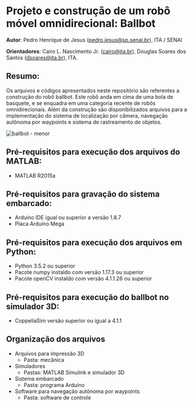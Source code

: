 # Projeto e construção de um robô móvel omnidirecional: Ballbot

**Autor**: Pedro Henrique de Jesus (pedro.jesus@sp.senai.br), ITA / SENAI 

**Orientadores**: Cairo L. Nascimento Jr. (cairo@ita.br), Douglas Soares dos Santos (dsoares@ita.br), ITA.

## Resumo:
Os arquivos e códigos apresentados neste repositório são referentes a construção do robô ballbot. Este robô anda em cima de uma bola de basquete, e se enquadra em uma categoria recente de robôs omnidirecionais. Além da construção são disponibilizados arquivos para a implementação do sistema de localização por câmera, navegação autônoma por waypoints e sistema de rastreamento de objetos. 

![ballbot - menor](https://user-images.githubusercontent.com/3063514/115997235-d588a600-a5b8-11eb-87ae-f8e5373d7077.png)


## Pré-requisitos para execução dos arquivos do MATLAB:
- MATLAB R2015a

## Pré-requisitos para gravação do sistema embarcado:
- Arduino IDE igual ou superior a versão 1.8.7
- Placa Arduino Mega

## Pré-requisitos para execução dos arquivos em Python:
- Python 3.5.2 ou superior
- Pacote numpy instaldo com versão 1.17.3 ou superior
- Pacote openCV instaldo com versão 4.1.1.26 ou superior

## Pré-requisitos para execução do ballbot no simulador 3D:
- CoppeliaSim versão superior ou igual a 4.1.1 

## Organização dos arquivos
- Arquivos para impressão 3D
  - Pasta: mecânica
- Simuladores
  - Pastas: MATLAB Simulink e simulador 3D
- Sistema embarcado
  - Pasta: programa Arduino
- Software para navegação autônoma por waypoints
  - Pasta: software de controle
